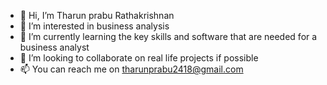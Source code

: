 - 👋 Hi, I’m Tharun prabu Rathakrishnan
- 👀 I’m interested in business analysis
- 🌱 I’m currently learning the key skills and software that are needed for a business analyst
- 💞️ I’m looking to collaborate on real life projects if possible
- 📫 You can reach me on tharunprabu2418@gmail.com

<!---
TharunPrabu7/TharunPrabu7 is a ✨ special ✨ repository because its `README.md` (this file) appears on your GitHub profile.
You can click the Preview link to take a look at your changes.
--->
